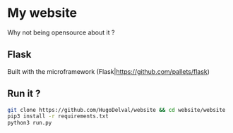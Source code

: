 # My website

Why not being opensource about it ?

## Flask

Built with the microframework (Flask|https://github.com/pallets/flask)

## Run it ?

```bash
git clone https://github.com/HugoDelval/website && cd website/website
pip3 install -r requirements.txt
python3 run.py
```